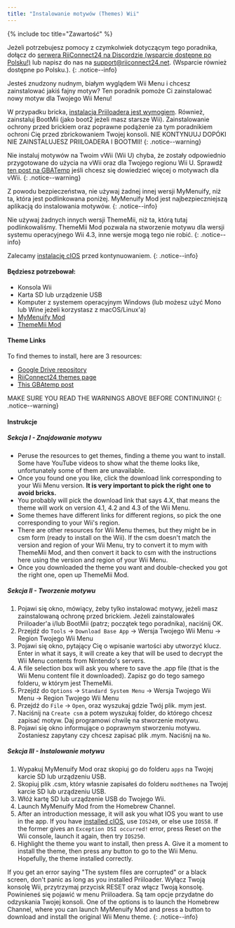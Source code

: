 ```yaml
---
title: "Instalowanie motywów (Themes) Wii"
---
```


{% include toc title="Zawartość" %}

Jeżeli potrzebujesz pomocy z czymkolwiek dotyczącym tego poradnika, dołącz do [serwera RiiConnect24 na Discordzie (wsparcie dostępne po Polsku!)](https://discord.gg/rc24) lub napisz do nas na [support@riiconnect24.net](mailto:support@riiconnect24.net). (Wsparcie również dostępne po Polsku.).
{: .notice--info}

Jesteś znudzony nudnym, białym wyglądem Wii Menu i chcesz zainstalować jakiś fajny motyw? Ten poradnik pomoże Ci zainstalować nowy motyw dla Twojego Wii Menu!

W przypadku bricka, [instalacja Priiloadera jest wymogiem](priiloader). Również, zainstaluj BootMii (jako boot2 jeżeli masz starsze Wii). Zainstalowanie ochrony przed brickiem oraz poprawne podążenie za tym poradnikiem ochroni Cię przed zbrickowaniem Twojej konsoli. NIE KONTYNUUJ DOPÓKI NIE ZAINSTALUJESZ PRIILOADERA I BOOTMII!
{: .notice--warning}

Nie instaluj motywów na Twoim vWii (Wii U) chyba, że zostały odpowiednio przygotowane do użycia na vWii oraz dla Twojego regionu Wii U. Sprawdź [ten post na GBATemp](https://gbatemp.net/threads/tutorial-installing-custom-themes-in-vwii.476012/) jeśli chcesz się dowiedzieć więcej o motywach dla vWii.
{: .notice--warning}

Z powodu bezpieczeństwa, nie używaj żadnej innej wersji MyMenuify, niż ta, która jest podlinkowana poniżej. MyMenuify Mod jest najbezpieczniejszą aplikacją do instalowania motywów.
{: .notice--info}

Nie używaj żadnych innych wersji ThemeMii, niż ta, którą tutaj podlinkowaliśmy. ThemeMii Mod pozwala na stworzenie motywu dla wersji systemu operacyjnego Wii 4.3, inne wersje mogą tego nie robić.
{: .notice--info}

Zalecamy [instalację cIOS](cios) przed kontynuowaniem.
{: .notice--info}

#### Będziesz potrzebował:

* Konsola Wii
* Karta SD lub urządzenie USB
* Komputer z systemem operacyjnym Windows (lub możesz użyć Mono lub Wine jeżeli korzystasz z macOS/Linux'a)
* [MyMenuify Mod](/assets/files/MyMenuifyModv1.5.zip)
* [ThemeMii Mod](/assets/files/New_Thememii_MOD.rar)

#### Theme Links

To find themes to install, here are 3 resources:

* [Google Drive repository](https://drive.google.com/drive/folders/19tyeVQ--bJ0ZUTNg5yvAGvc3G4-euEpm?usp=sharing)
* [RiiConnect24 themes page](https://rc24.xyz/goodies/themes/)
* [This GBAtemp post](https://gbatemp.net/threads/wii-theme-team-creations-v2.336596/)

MAKE SURE YOU READ THE WARNINGS ABOVE BEFORE CONTINUING!
{: .notice--warning}

#### Instrukcje

##### Sekcja I - Znajdowanie motywu

* Peruse the resources to get themes, finding a theme you want to install. Some have YouTube videos to show what the theme looks like, unfortunately some of them are unavailable.
* Once you found one you like, click the download link corresponding to your Wii Menu version. **It is very important to pick the right one to avoid bricks.**
* You probably will pick the download link that says 4.X, that means the theme will work on version 4.1, 4.2 and 4.3 of the Wii Menu.
* Some themes have different links for different regions, so pick the one corresponding to your Wii's region.
* There are other resources for Wii Menu themes, but they might be in csm form (ready to install on the Wii). If the csm doesn't match the version and region of your Wii Menu, try to convert it to mym with ThemeMii Mod, and then convert it back to csm with the instructions here using the version and region of your Wii Menu.
* Once you downloaded the theme you want and double-checked you got the right one, open up ThemeMii Mod.

##### Sekcja II - Tworzenie motywu

1. Pojawi się okno, mówiący, żeby tylko instalować motywy, jeżeli masz zainstalowaną ochronę przed brickiem. Jeżeli zainstalowałeś Priiloader'a i/lub BootMii (patrz; początek tego poradnika), naciśnij OK.
2. Przejdź do `Tools` -> `Download Base App` -> Wersja Twojego Wii Menu -> Region Twojego Wii Menu
3. Pojawi się okno, pytający Cię o wpisanie wartości aby utworzyć klucz. Enter in what it says, it will create a key that will be used to decrypt the Wii Menu contents from Nintendo's servers.
4. A file selection box will ask you where to save the .app file (that is the Wii Menu content file it downloaded). Zapisz go do tego samego folderu, w którym jest ThemeMii.
5. Przejdź do `Options` -> `Standard System Menu` -> Wersja Twojego Wii Menu -> Region Twojego Wii Menu
6. Przejdź do `File` -> `Open`, oraz wyszukaj gdzie Twój plik. mym jest.
7. Naciśnij na `Create csm` a potem wyszukaj folder, do którego chcesz zapisać motyw. Daj programowi chwilę na stworzenie motywu.
8. Pojawi się okno informujące o poprawnym stworzeniu motywu. Zostaniesz zapytany czy chcesz zapisać plik .mym. Naciśnij na `No`.

##### Sekcja III - Instalowanie motywu

1. Wypakuj MyMenuify Mod oraz skopiuj go do folderu `apps` na Twojej karcie SD lub urządzeniu USB.
2. Skopiuj plik .csm, który własnie zapisałeś do folderu `modthemes` na Twojej karcie SD lub urządzeniu USB.
3. Włóż kartę SD lub urządzenie USB do Twojego Wii.
4. Launch MyMenuify Mod from the Homebrew Channel.
5. After an introduction message, it will ask you what IOS you want to use in the app. If you have [installed cIOS](cios), use `IOS249`, or else use `IOS58`. If the former gives an `Exception DSI occurred!` error, press Reset on the Wii console, launch it again, then try `IOS250`.
6. Highlight the theme you want to install, then press A. Give it a moment to install the theme, then press any button to go to the Wii Menu. Hopefully, the theme installed correctly.

If you get an error saying "The system files are corrupted" or a black screen, don't panic as long as you installed Priiloader. Wyłącz Twoją konsolę Wii, przytrzymaj przycisk RESET oraz włącz Twoją konsolę. Powinieneś się pojawić w menu Priiloadera. Są tam opcje przydatne do odzyskania Twojej konsoli. One of the options is to launch the Homebrew Channel, where you can launch MyMenuify Mod and press a button to download and install the original Wii Menu theme.
{: .notice--info}
